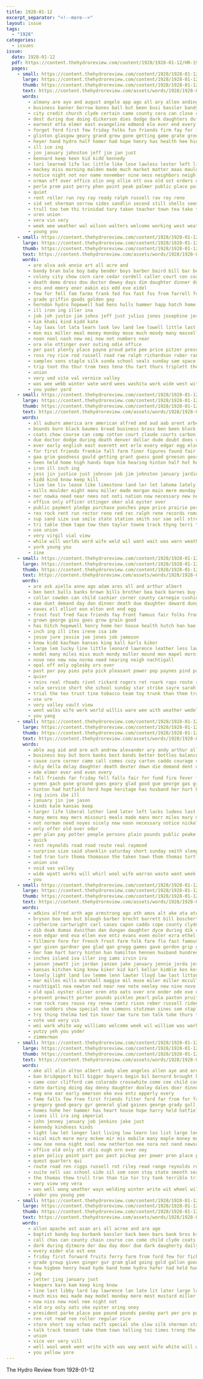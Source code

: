 ```yaml
---
title: 1928-01-12
excerpt_separator: "<!--more-->"
layout: issue
tags:
  - "1928"
categories:
  - issues
issue:
  date: 1928-01-12
  pdf: https://content.thehydroreview.com/content/1928/1928-01-12/HR-1928-01-12.pdf
  pages:
    - small: https://content.thehydroreview.com/content/1928/1928-01-12/small/HR-1928-01-12-01.jpg
      large: https://content.thehydroreview.com/content/1928/1928-01-12/large/HR-1928-01-12-01.jpg
      thumb: https://content.thehydroreview.com/content/1928/1928-01-12/thumbnails/HR-1928-01-12-01.jpg
      text: https://content.thehydroreview.com/assets/words/1928/1928-01-12/HR-1928-01-12-01.txt
      words:
        - almany are ayo and august angele app ago all ary allen anding
        - business banner borrow bones ball but been busi bassler bandy bot bord blind brothers beer ber brother basket brand birth ban bigger breckenridge baptist band born boucher best better boys battle broadway
        - city credit church clyde certain came county cora can close civil carnegie charles cunningham company colli cancer cause car cold christian character citizen colorado coach clerk cotton collins chester class crenshaw christ
        - dest during due doing dickerson dies dodge dark daughters duff death davi daughter denver days day
        - earnest etta elmer east evangeline edmond elo ever end every est eral ear eom
        - forget ford first few friday folks fun friends firm fay for felt farm frank faithful faith former forward from foreman friend fewer fees
        - glinton glasgow geary grand grew gone getting game grate greed george guthrie games good gal green gain
        - heyer hand hydro half homer had hope henry has health hee hinton hes hands hatfield haye high harold her han husband held heavens hell home him
        - ill ice ing
        - jon january johnston jeff jim jan just
        - kennard keep keen kid kidd kennedy
        - lori learned life loc little like lose lawless lester left lied loving larder lill living last list later loyal large lula lights lue los learn law live light luke long loss lack less
        - mackey miss morning malden made much market matter maas mauldin mollie mary macke miller men missouri march martha moon may mil morn miler mack many marriage must man marshall more mon miles mean
        - notice night not nor name november nine ness neighbors neigh nicely new now near never
        - orman off over office olin ong ollie ott ova old ost orders ove oyster only
        - perle prom past perry phen point peak palmer public place points pro pettit pastor pax parker pest people poe proud present palme
        - quiet
        - rent roller run roy ray ready ralph russell rav rey reno
        - sid set sherman sorrow sides sandlin second still shells seems school springfield station sermons stranger store six sons sani salesman south she sunday setting service stock savior sales stride son sandin sermon sale sewer sister spies simple sup spring step state soon season saturday smith special show side skates scott seen span
        - trull too tom thi trinidad tary taken teacher town tea take towns thomas them ten the ted top tue tee than team
        - uren union
        - vera vin very
        - week wee weather wal wilson walters welcome working west weatherford won wife went withrow well wallace weeks was will water waterman way writer war walk worth worthy williams with watch
        - young you
    - small: https://content.thehydroreview.com/content/1928/1928-01-12/small/HR-1928-01-12-02.jpg
      large: https://content.thehydroreview.com/content/1928/1928-01-12/large/HR-1928-01-12-02.jpg
      thumb: https://content.thehydroreview.com/content/1928/1928-01-12/thumbnails/HR-1928-01-12-02.jpg
      text: https://content.thehydroreview.com/assets/words/1928/1928-01-12/HR-1928-01-12-02.txt
      words:
        - are alva ask annie art all acre and
        - bandy bran bale boy baby bender boys barber baird bill bar better beck billie ber big been butler butcher bryon bulk baber bry bottom byron best bergan
        - colony city chow corn care cedar cordell caller court con coats cousin cecil cora clair connard chas choice cheyenne claridge claud carry cotton car
        - death demo dress dou doctor dewey days dim daughter dinner during dairy demott day dean
        - ens end emery ener eakin eis edd eve eidel
        - few for fell fam farms frank fed fox fast fos from farrell folks former fry friday ford farm fan
        - grade griffin goods golden gay
        - herndon hydro hopewell had hens hulls hammer happ hatch home her henry hence house hose hay hoke hines hinton hand hastings hall hed haw has
        - ill iron ing iller ina
        - job joh justin jim johns jeff just julius jones josephine jess john
        - kim khaki kind kidd kate
        - lay laas lot lata learn look lev land lee lowell little last lather lat list left long litle len
        - mon mis miller meal money monday mose much moody many massell miler most man mcfarlin marion mary murrow mound mens mill marjorie mar
        - noon noel nash new nei now not numbers near
        - ora ole ottinger over outing odie office
        - per past plenty place payne proud pete pee price pitzer present pest
        - ross roy rice rod russell road rae ralph richardson ruber rane rang reno raymond
        - samples sons staple silk sunda school seals sunday sam space sener stutzman swartzendruber sale sie state schantz sho seems sick silks seed sat sister suits shorts save see store stocks slaughter shirts spain shanks smith south strong seal scott stover sin saturday son sou
        - trip toot tho thur trom tees tena thu tart thurs triplett the
        - union
        - very ved vite val vernice valley
        - was wee webb winter wate word wees washita work wide west with weatherford went worthy wil wife will weeks williams wig week wesley
        - you yoder yard
    - small: https://content.thehydroreview.com/content/1928/1928-01-12/small/HR-1928-01-12-03.jpg
      large: https://content.thehydroreview.com/content/1928/1928-01-12/large/HR-1928-01-12-03.jpg
      thumb: https://content.thehydroreview.com/content/1928/1928-01-12/thumbnails/HR-1928-01-12-03.jpg
      text: https://content.thehydroreview.com/assets/words/1928/1928-01-12/HR-1928-01-12-03.txt
      words:
        - all auburn america are american alfred and aud aab arent arbes aid andrew ates accord ago ask
        - bounds burn black baumes broad business brass ben been block blue billion boston bring banks busi bandy but boucher bull best braly blade brick
        - coats chow course can comp cotton court claude courts carbon cords clay cool chief close con college cold cheap class cong credit craft coope car corn chuck conway comb congress cases chet charles come county coolidge call choice city church
        - due doctor dodge during death denver dollar dude doubt does day
        - ever early english east everett ent erle every edgar egg else eakin
        - for first friends frankie fall farm finer figures found fair foot finder fix fruit furnish famous from former full ford frank few factor fred fancy
        - gaa grim goodness gould getting grant guess good greeson george gravel granite gress gains grow given green glass
        - heen held home high hands hope him hearing hinton half hot heres ham husband hennessey health hart hold had hatfield has hay house heard happy hoover hard horse hydro homa hand hoot head homes hada hume
        - iron ill inch ing
        - jess jin justice just johnson job jim johnston january jardin john jones jed
        - kidd kind know keep kill
        - live lee liv lease like limestone land ler let lahoma lately life leghorn living line little laws lidge large last
        - mills moulder might manu miller made morgan main mere monday mules marble mellon mineral money miner makin millet men morse more man milk maiden mak must mone members miles many munk much mus most mor
        - ner nowka need near nees not noti nation now necessary new ness navy nor never
        - office only officer ottinger oker old oyster over
        - public payment pledge purchase punches pepe price prairie perfect pay post pun path pro power pedrick person pere per part people pose poss plain pleasure porter pair president pleasant pers piston pack portland place pump pore plenty
        - rex rock rent run rector reno red rec ralph rene records roman reale rule rhode ree room ranks romo row rose res real rings reps roy riches
        - sup sand size sue smile state station smith sor sae sell streets stiff said smaller stuff show special such speer sands sule sion standing study sac smi son story second shook sal swift supply service surface shells shine stand south secret store soon start sewing salad shale stich summer severe states say star sale shown see side selves sewer seamen sister speech soos set suite school saturday stockton small she single stock
        - tri table them tape tow then taylor towne track thyng terri ture the taken tripoli ton than towns texola train teen too times taft town tin thing
        - use union
        - very virgil vial view
        - while will worlds word wife weld wil want wait was warn weatherford washington wright wilson why work west wide went with water welder week wash well wisdom way white world worth
        - york young you
        - zine
    - small: https://content.thehydroreview.com/content/1928/1928-01-12/small/HR-1928-01-12-04.jpg
      large: https://content.thehydroreview.com/content/1928/1928-01-12/large/HR-1928-01-12-04.jpg
      thumb: https://content.thehydroreview.com/content/1928/1928-01-12/thumbnails/HR-1928-01-12-04.jpg
      text: https://content.thehydroreview.com/assets/words/1928/1928-01-12/HR-1928-01-12-04.txt
      words:
        - are ask aiello anne ago adam ares all and arthur albert
        - ben bent balls banks brown bills brother bea back barnes buy brass bond best bas bridges bishop better bank but buckles bankers bolt
        - collar cowden can child cashier corner county carnegie cushion crown cash current circle chance cough charley car copper charter cope caddo col cream cleveland city clinton check collier caller colony cate close chapman collin
        - dae duet demand day don dinner death due daughter deward dungan double
        - eaves ell elliot eon elton ent end egg
        - frost fost fred face friends fay front famous fair folks from fort flock fanny few frazier for first fin felton fairly fund full
        - grown george gins goes grow grain good
        - has hitch hopewell henry home her house health hutch han hae harness hand hens hamilton hind hang haggard hydro had
        - inch ing ill ites irene isa ide
        - jesse jure jessie joe jones job jameson
        - know kidd kaufman kansas king kall karls kiker
        - large lem lucky line little leonard lawrence leather less law liggett life
        - model many miles miss much mondy muller mound mon mapel morning mcalester monda money mis mash more margie meeks manel maude myrtle mark moses march mildred monday may
        - nove neo new now norma need nearing neigh nachtigall
        - opal off only oglesby ors over
        - past par pay pies pata pick pleasant power pop paynes pind pad pale payne
        - quier
        - reins real rhoads rivet rickard rogers ret roark raps route ready russett ross roy ren ridge
        - sole service short she school sunday star strike sayre sarah sodders see still sick stock steel sunda sutor sok sunshine sit summer sewing states sun spring small steely sports sing subject surplus sand stewart season state save saturday smith seal sale seaman seat sar sprout
        - trial the tex trust tine tobacco team toy trunk than them trace toa
        - use ure
        - very valley vault view
        - went walks wife werk world willis ware wee with weather wedel was welcome will winter weatherford week
        - you yang
    - small: https://content.thehydroreview.com/content/1928/1928-01-12/small/HR-1928-01-12-05.jpg
      large: https://content.thehydroreview.com/content/1928/1928-01-12/large/HR-1928-01-12-05.jpg
      thumb: https://content.thehydroreview.com/content/1928/1928-01-12/thumbnails/HR-1928-01-12-05.jpg
      text: https://content.thehydroreview.com/assets/words/1928/1928-01-12/HR-1928-01-12-05.txt
      words:
        - able aug aid and are ach andrew alexander ary andy arthur all adler ald age
        - business boy but born banks best bonds better bottles balance brown bowels brabb blaine bank ben burns bradley bear box bridgeport back barnes bros buhl been brother baptist butler black bright brabbs bills
        - cause cure corner came call comes cozy carton caddo courage character comfort citizen con cas cough church car crosswhite cover come county can cecil corn chow credit city chair chief cattle
        - duly della delay daughter death dexter down die demand dent dry due date depot davis day
        - ede elmer ever end even every
        - fall friends far friday fell falls fair for fund fire fever friend factor frank from farm foree first
        - green gach gone ground goes geary glad good gue george gas gram grown glen gladys
        - hinton had hatfield herd hope heritage has husband her hurt health head halls hour hurts home henry house hands hydro
        - ing ivins ibe ill
        - january jin joe jason
        - kinds kalm kansas keep
        - larger life liberal luther land later left lacks ludens last lincoln loss large live late
        - many mens may mers missouri meals made mans morr miles mary man mor market model monday matter mounts mound marriage miss men modest most mith
        - not norman need noyes nicely now noon necessary notice nickel night nims nation
        - only offer old over odor
        - per plan pay potter people persons plain pounds public peake proud present place plant president private
        - quick
        - rest reynolds road rood route real raymond
        - surprise size said shanklin saturday short sunday smith sleep surplus special silk salts sons saeed service such salt swaggart shivery stock smoke store son sund stay she stom suits state sandy see standard
        - ted tran turn thoma thomason the taken town thom thomas turtle texas tim tailor then tes trial
        - union use
        - void vas valley
        - wide wyatt works will whirl wool wife warran waste want week weatherford why winter with wheeler was warning
        - you
    - small: https://content.thehydroreview.com/content/1928/1928-01-12/small/HR-1928-01-12-06.jpg
      large: https://content.thehydroreview.com/content/1928/1928-01-12/large/HR-1928-01-12-06.jpg
      thumb: https://content.thehydroreview.com/content/1928/1928-01-12/thumbnails/HR-1928-01-12-06.jpg
      text: https://content.thehydroreview.com/assets/words/1928/1928-01-12/HR-1928-01-12-06.txt
      words:
        - adkins alfred arth age armstrong ago ath amos alt ake ata ator all apple arendt are alva and allen alida abe arch anna agnes aleck american albert appleman
        - bryson box ben but blough barber brecht barrett bill boschert benefield bel block bran ball brought bontrager bain bell bec booker bert biller bixler bei been bonds both blantz bee brown bright bartgis brewer brother brothers blum bing baby byrum big bens bon better business blakley barbe bay britain bath bald ballew bertha best bickell bres barnes bonus bassler bet
        - catherine cartwright carl cases capon caddo cope county clyde curly claude centers coleman card core company chamber cake claus call cotton countess corn child city carson clara counter cowden cay cora con coff cart cea couch constant cour carnegie clear chas chet cream cox cobb colony
        - dib doak dumas dunithan dan dungan daughter dyce during dik dalke dunnington detweiler demmer dave duncan dick ditmore dat dewey dunn demotte dana death dass dixon davis duckett dene dal daugherty denham deremer day
        - eon edgar end eva ellen eve entz evans even euler ezra ethel elmer emory ewer emma
        - fillmore fore for french frost farm folk fare flo fast famous flake friends fred favorite fee folks fleishman flakes ferguson fountain fry fer fiers flansburg fam few fon fort first freeh fie fire folsom from foreman frank friday failing flowers fruit friesen
        - ger given gardner gee glad gan gregg games gave gordon grip george gane glidewell gas grant grady good griffin getting grover ghering geen german glen green gil
        - her ham hart harry hinton hun hamilton hennen husband hundred huge held had hana high hai hosey has herbert hatfield henke hen homer hartford homa herndon hone halt hea hastings hope hor hydro health haw home heineman honor harvey hainline hands house hayn hee har hout hollis hatch henry hammer hans heidebrecht
        - inches island iva iller ing iams irvin ira
        - jansen jewett jin jordan janzen jake january jennie jorda jesse jessie john just joi johnston jas joe jones johnson
        - kansas kitchen king know kiker kid karl kellar kimble kos ker kingsolver kis kida
        - lovely light land lov lemme lenn lawter lloyd law last litton laughter lett life london lane lucky lee lake little letter left lewis leo live larger large lon lager lila let lichliter
        - mar milles mills marshall maggie mil muse miler miller mccullock myrtle miner meta marlan mat mclarty made miss many melvin mer mag might man mattie maynard margaret mckee morgen more menno mansell marsh mildred mcnaught masi mille miles much miers mary millet means mis mee mean
        - nachtigall nea newton ned near nee note neeley new nine novo north not naar noel notice nina night noland nellie
        - old opal oyster oliver oren oto oats over ore onder ode ove ora orr
        - present prewitt porter pounds pickles pearl pola paxton pruitt pullen per potter pie pitzer powder pany pound past poage pieper pach penny pack pray patter people par pauls pete penn peden
        - rum rock rues rouse rey renew raetz rison reber russell ridenour rates rosenberger reger ready ruber romie ranks rowland robbins rhoades ralph rowan row ras round rie ryan roy robertson ruhl reed rose robert roll raymond
        - see sodders show special she simmons stutzman sines som staples settle service swan send shells sister sire sutton smith school son schantz state soe small summer second springs stead sewer scarth sand saturday slagel seeds swart store scales seis soon sider ser shanks suit seifert shall salad sylvester seales scott stores santa sath sunday swartzendruber sam steward stover sale say shantz
        - try thing thelma ted tin tover tae ture ton talk tobe thurs them townsend tai tow town thomas tharp the towns ten tank than trip tucker tura texas toward taylor talon triplett train thiessen
        - vote ved very vin
        - wei wark white way williams welcome week wil william was warkentin weeks walker worth wat wish war water wilson whitchurch world wayne wise work whit wright wools well wife worles weal wray wan will west walter wrede wagoner waller walls willie with
        - yutzy yeh you yoder
        - zimmerman
    - small: https://content.thehydroreview.com/content/1928/1928-01-12/small/HR-1928-01-12-07.jpg
      large: https://content.thehydroreview.com/content/1928/1928-01-12/large/HR-1928-01-12-07.jpg
      thumb: https://content.thehydroreview.com/content/1928/1928-01-12/thumbnails/HR-1928-01-12-07.jpg
      text: https://content.thehydroreview.com/assets/words/1928/1928-01-12/HR-1928-01-12-07.txt
      words:
        - ake all alin alton albert andy alee angeles allen aye and are arts
        - ban bridgeport bill bigger buyers begin bil bernard brought bank bee bie bart barr been bhat buy beams boon brest bene breath bethel banks baby bradley back boys bate better bey boat blum but business
        - came coor clifford cam colorado crosswhite come cee child courts coach cane col claridge clarence cost call coxen carly city certain church care close car coup cry
        - date darting doing day denny daughter dooley dales door dinner death dungan days during dillow
        - eng ene ear early emerson eke eva entz epperly every
        - fame falls few free first friends filter ford far from for farm fuel field former fret friday friend fisher
        - gregory good geary gyr general glad gaines george grady gull grounds
        - homes hohe her hammer has heart house hope harry held hatfield hume home how henry had hotter hand hinton head hydro humes hodgson
        - ivans ill ira ing imperial
        - john jenney january job jenkins jake just
        - kennedy kindness kinds
        - light law let longer last living low learn los list large lee late litle lou lately lambert
        - mical mich more mary mckee mir mis mobile many maple money much men monday may miss man marks mon most maker mule mee mith made
        - new noe nona night noel now netherton nee nora not nand newson north
        - office old only ott otis ough orn over oey
        - pion policy point part pas past pickup per power pron place pray pankratz pay
        - quest quarters qui
        - route road ren riggs russell rot riley read range reynolds roman row rae res
        - suite sell sac school side sil som soon stay state smooth sea sath south severe sees seth season step saya shock such sale sedan speed sunday simpson sport sullens sek shoe shed sales supply sick springs seat see seen smith sister service star
        - the thomas thew trull tran than tie tor try tank terrible triplett thiessen them thomason test ton take
        - very view vey vera
        - was well wong weather ways welding winter write wit wheel will wilson wife west worlds wells wee weeks wide walter weatherford worth with wade work week
        - yoder you young yee
    - small: https://content.thehydroreview.com/content/1928/1928-01-12/small/HR-1928-01-12-08.jpg
      large: https://content.thehydroreview.com/content/1928/1928-01-12/large/HR-1928-01-12-08.jpg
      thumb: https://content.thehydroreview.com/content/1928/1928-01-12/thumbnails/HR-1928-01-12-08.jpg
      text: https://content.thehydroreview.com/assets/words/1928/1928-01-12/HR-1928-01-12-08.txt
      words:
        - allon apache ast asan ari all acree and are age
        - baptist bandy buy burbank bassler back been bars bank bros brought but butte business beat ban better box best blaine
        - call chas can county chain course con come child clyde coats cheese church car carnegie cour corn city
        - derk during ditmore der dau day door due dark daugherty daily dollar dor
        - every eider ele est eno
        - friday first forward fruits ferry farm from ford few for fick fresh force folks fil fast frost
        - grade group given ginger gur gram glad going gold gallon good
        - how higbee henry head hyde hand home hydro hafer had held hundred heger her high honey hatfield
        - ing
        - jetter jing january just
        - keepers karo kam keep king know
        - line last libby lard lay lawrence lan late lit later large losing laws light low lead lahoma
        - much miss moi made may model monday mere mest mustard miller means market motto meats mate mae mattie mon money miles mis members
        - now niss new noel nee night not
        - old ory only oats oke oyster oring oney
        - president parke place poe pound pounds panday part per pro public pink powder peaches por pass
        - ren rot read ree roller regular rice
        - store short say schoo swift special she slow silk sherman state sugar shells saturday said schools sen such soon sunday start stock still seal supply save soden school see son salmon sale south subject stands ser staple study spring size
        - talk track tenant take them town telling toi times trong the tax tao
        - union
        - vice ver very vill
        - well wool week went write with was way west wife white will wilson want work wales wil
        - you yellow yore
---
```


The Hydro Review from 1928-01-12

<!--more-->

